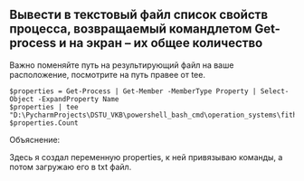 ## Вывести в текстовый файл список свойств процесса, возвращаемый командлетом Get-process и на экран – их общее количество

Важно поменяйте путь на результирующий файл на ваше расположение, посмотрите на путь правее от tee. 

```
$properties = Get-Process | Get-Member -MemberType Property | Select-Object -ExpandProperty Name
$properties | tee "D:\PycharmProjects\DSTU_VKB\powershell_bash_cmd\operation_systems\fith_semester\2_laboratory\3_question\result.txt"
$properties.Count
```

Объяснение:

Здесь я создал переменную properties, к ней привязываю команды, а потом загружаю его в txt файл.